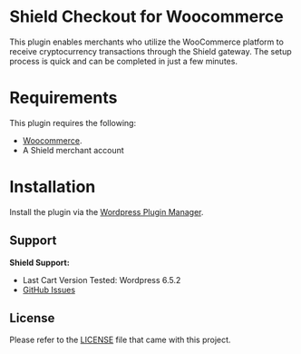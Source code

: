 # Shield Checkout for Woocommerce

This plugin enables merchants who utilize the WooCommerce platform to receive cryptocurrency transactions through the Shield gateway. The setup process is quick and can be completed in just a few minutes.

# Requirements

This plugin requires the following:

- [Woocommerce](https://wordpress.org/plugins/woocommerce/).
- A Shield merchant account

# Installation

Install the plugin via the [Wordpress Plugin Manager](https://wordpress.org/plugins/).

## Support

**Shield Support:**

- Last Cart Version Tested: Wordpress 6.5.2
- [GitHub Issues](https://github.com/shield-xyz/WooCommBack/issues)

## License

Please refer to the [LICENSE](https://github.com/shield-xyz/WooCommBack/blob/main/LICENSE) file that came with this project.
